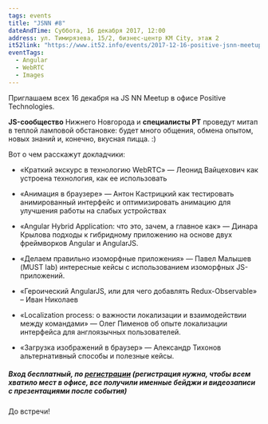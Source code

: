 ```yaml
---
tags: events
title: "JSNN #8"
dateAndTime: Суббота, 16 декабря 2017, 12:00
address: ул. Тимирязева, 15/2, бизнес-центр KM City, этаж 2
it52link: "https://www.it52.info/events/2017-12-16-positive-jsnn-meetup"
eventTags:
  - Angular
  - WebRTC
  - Images
---
```


Приглашаем всех 16 декабря на JS NN Meetup в офисе Positive Technologies.

**JS-сообщество** Нижнего Новгорода и **специалисты PT** проведут митап в теплой ламповой обстановке: будет много общения, обмена опытом, новых знаний и, конечно, вкусная пицца. :)

Вот о чем расскажут докладчики:

- «Краткий экскурс в технологию WebRTC»  — Леонид Вайцехович 
  как устроена технология, как ее использовать
  
- «Анимация в браузере» — Антон Кастрицкий
  как тестировать анимированный интерфейс и оптимизировать анимацию для улучшения работы на слабых устройствах

- «Angular Hybrid Application: что это, зачем, а главное как» — Динара Крылова
  подходы к гибридному приложению на основе двух фреймворков Angular и AngularJS.
  
- «Делаем правильно изоморфные приложения» — Павел Малышев (MUST lab)
  интересные кейсы с использованием изоморфных JS-приложений.
  
- «Героический AngularJS, или для чего добавлять Redux-Observable» – Иван Николаев

- «Localization process: о важности локализации и взаимодействии между командами» — Олег Пименов
  об опыте локализации интерфейса для англоязычных пользователей.
  
- «Загрузка изображений в браузер» — Александр Тихонов
  альтернативный способы и полезные кейсы.

##### Вход бесплатный, по [регистрации](https://goo.gl/forms/ElqmAaTXMvRw5SD63) (регистрация нужна, чтобы всем хватило мест в офисе, все получили именные бейджи и видеозаписи с презентациями после события)

До встречи!
